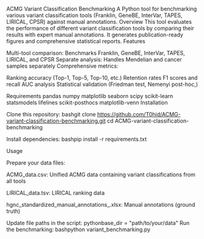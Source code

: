 ACMG Variant Classification Benchmarking
A Python tool for benchmarking various variant classification tools (Franklin, GeneBE, InterVar, TAPES, LIRICAL, CPSR) against manual annotations.
Overview
This tool evaluates the performance of different variant classification tools by comparing their results with expert manual annotations. It generates publication-ready figures and comprehensive statistical reports.
Features

Multi-tool comparison: Benchmarks Franklin, GeneBE, InterVar, TAPES, LIRICAL, and CPSR
Separate analysis: Handles Mendelian and cancer samples separately
Comprehensive metrics:

Ranking accuracy (Top-1, Top-5, Top-10, etc.)
Retention rates
F1 scores and recall
AUC analysis
Statistical validation (Friedman test, Nemenyi post-hoc,)



Requirements
pandas
numpy
matplotlib
seaborn
scipy
scikit-learn
statsmodels
lifelines
scikit-posthocs
matplotlib-venn
Installation

Clone this repository:
bashgit clone https://github.com/T0hid/ACMG-variant-classification-benchmarking.git
cd ACMG-variant-classification-benchmarking

Install dependencies:
bashpip install -r requirements.txt


Usage

Prepare your data files:

ACMG_data.csv:
Unified ACMG data containing variant classifications from all tools     
                                               
LIRICAL_data.tsv: 
LIRICAL ranking data

hgnc_standardized_manual_annotations_.xlsx: 
Manual annotations (ground truth)


Update file paths in the script:
pythonbase_dir = "path/to/your/data"
Run the benchmarking:
bashpython variant_benchmarking.py
